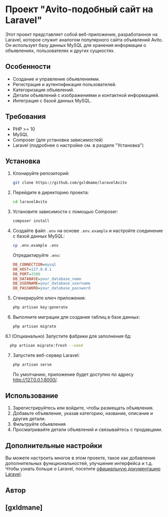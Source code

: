 # Проект "Avito-подобный сайт на Laravel"

Этот проект представляет собой веб-приложение, разработанное на Laravel, которое служит аналогом популярного сайта объявлений Avito. Он использует базу данных MySQL для хранения информации о объявлениях, пользователях и других сущностях.

## Особенности

- Создание и управление объявлениями.
- Регистрация и аутентификация пользователей.
- Категоризация объявлений.
- Детали объявлений с изображениями и контактной информацией.
- Интеграция с базой данных MySQL.

## Требования

- PHP >= 10
- MySQL
- Composer (для установки зависимостей)
- Laravel (подробнее о настройке см. в разделе "Установка")

## Установка

1. Клонируйте репозиторий:

   ```bash
   git clone https://github.com/gxldmame/laravelAvito
   ```

2. Перейдите в директорию проекта:

   ```bash
   cd laravelAvito
   ```

3. Установите зависимости с помощью Composer:

   ```bash
   composer install
   ```

4. Создайте файл `.env` на основе `.env.example` и настройте соединение с базой данных MySQL:

   ```bash
   cp .env.example .env
   ```

   Отредактируйте `.env`:

   ```ini
   DB_CONNECTION=mysql
   DB_HOST=127.0.0.1
   DB_PORT=3306
   DB_DATABASE=your_database_name
   DB_USERNAME=your_database_username
   DB_PASSWORD=your_database_password
   ```

5. Сгенерируйте ключ приложения:

   ```bash
   php artisan key:generate
   ```

6. Выполните миграции для создания таблиц в базе данных:

   ```bash
   php artisan migrate
   ```
6.1 (Опцианально) Запустите фабрики для заполнения бд:

 ```bash
   php artisan migrate:fresh --seed
   ```

7. Запустите веб-сервер Laravel:

   ```bash
   php artisan serve
   ```

   По умолчанию, приложение будет доступно по адресу http://127.0.0.1:8000/.

## Использование

1. Зарегистрируйтесь или войдите, чтобы размещать объявления.
2. Добавьте объявление, указав категорию, название, описание и другие детали.
3. Фильтруйте обьявления
4. Просматривайте детали объявлений и связывайтесь с продавцами.

## Дополнительные настройки

Вы можете настроить многое в этом проекте, такое как добавление дополнительных функциональностей, улучшение интерфейса и т.д. Чтобы узнать больше о Laravel, посетите [официальную документацию Laravel](https://laravel.com/docs).

## Автор

[gxldmane]
---
